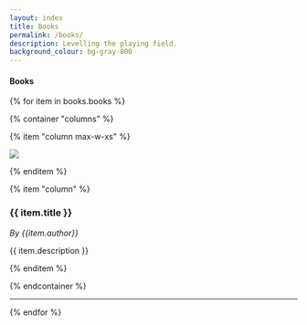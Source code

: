 ```yaml
---
layout: index
title: Books
permalink: /books/
description: Levelling the playing field.
background_colour: bg-gray-800
---
```


#### Books

{% for item in books.books %}

{% container "columns" %}

{% item "column max-w-xs" %}

<img src="{{ item.image }}">

{% enditem %}

{% item "column" %}

### {{ item.title }}

<em>By {{item.author}}</em>

{{ item.description }}

{% enditem %}

{% endcontainer %}

---

{% endfor %}
